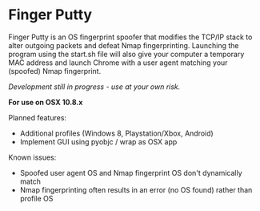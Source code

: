 Finger Putty
============

Finger Putty is an OS fingerprint spoofer that modifies the TCP/IP stack to alter outgoing packets and defeat Nmap fingerprinting.
Launching the program using the start.sh file will also give your computer a temporary MAC address and launch Chrome with a user agent matching your (spoofed) Nmap fingerprint.

*Development still in progress - use at your own risk.*

**For use on OSX 10.8.x**

Planned features:
* Additional profiles (Windows 8, Playstation/Xbox, Android)
* Implement GUI using pyobjc / wrap as OSX app

Known issues:
* Spoofed user agent OS and Nmap fingerprint OS don't dynamically match
* Nmap fingerprinting often results in an error (no OS found) rather than profile OS
